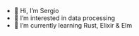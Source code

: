 - 👋 Hi, I’m Sergio
- 👀 I’m interested in data processing
- 🌱 I’m currently learning Rust, Elixir & Elm
